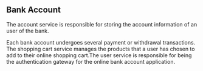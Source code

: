## Bank Account
The account service is responsible for storing the account information of an user of the bank.

Each bank account undergoes several payment or withdrawal transactions.
The shopping cart service manages the products that a user has chosen to add to their online shopping cart.The user service is responsible for being the authentication gateway for the online bank account application.
